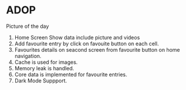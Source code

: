 # ADOP
Picture of the day

1. Home Screen Show data include picture and videos
2. Add favourite entry by click on favouite button on each cell.
3. Favourites details on seacond screen from favourite button on home navigation.
4. Cache is used for images.
5. Memory leak is handled.
6. Core data is implemented for favourite entries.
7. Dark Mode Suppport.
 
